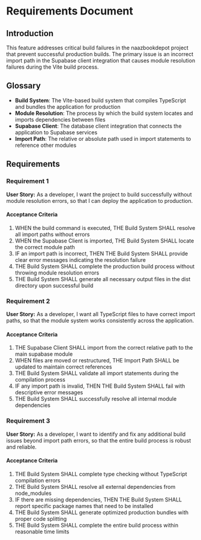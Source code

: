 # Requirements Document

## Introduction

This feature addresses critical build failures in the naazbookdepot project that prevent successful production builds. The primary issue is an incorrect import path in the Supabase client integration that causes module resolution failures during the Vite build process.

## Glossary

- **Build System**: The Vite-based build system that compiles TypeScript and bundles the application for production
- **Module Resolution**: The process by which the build system locates and imports dependencies between files
- **Supabase Client**: The database client integration that connects the application to Supabase services
- **Import Path**: The relative or absolute path used in import statements to reference other modules

## Requirements

### Requirement 1

**User Story:** As a developer, I want the project to build successfully without module resolution errors, so that I can deploy the application to production.

#### Acceptance Criteria

1. WHEN the build command is executed, THE Build System SHALL resolve all import paths without errors
2. WHEN the Supabase Client is imported, THE Build System SHALL locate the correct module path
3. IF an import path is incorrect, THEN THE Build System SHALL provide clear error messages indicating the resolution failure
4. THE Build System SHALL complete the production build process without throwing module resolution errors
5. THE Build System SHALL generate all necessary output files in the dist directory upon successful build

### Requirement 2

**User Story:** As a developer, I want all TypeScript files to have correct import paths, so that the module system works consistently across the application.

#### Acceptance Criteria

1. THE Supabase Client SHALL import from the correct relative path to the main supabase module
2. WHEN files are moved or restructured, THE Import Path SHALL be updated to maintain correct references
3. THE Build System SHALL validate all import statements during the compilation process
4. IF any import path is invalid, THEN THE Build System SHALL fail with descriptive error messages
5. THE Build System SHALL successfully resolve all internal module dependencies

### Requirement 3

**User Story:** As a developer, I want to identify and fix any additional build issues beyond import path errors, so that the entire build process is robust and reliable.

#### Acceptance Criteria

1. THE Build System SHALL complete type checking without TypeScript compilation errors
2. THE Build System SHALL resolve all external dependencies from node_modules
3. IF there are missing dependencies, THEN THE Build System SHALL report specific package names that need to be installed
4. THE Build System SHALL generate optimized production bundles with proper code splitting
5. THE Build System SHALL complete the entire build process within reasonable time limits